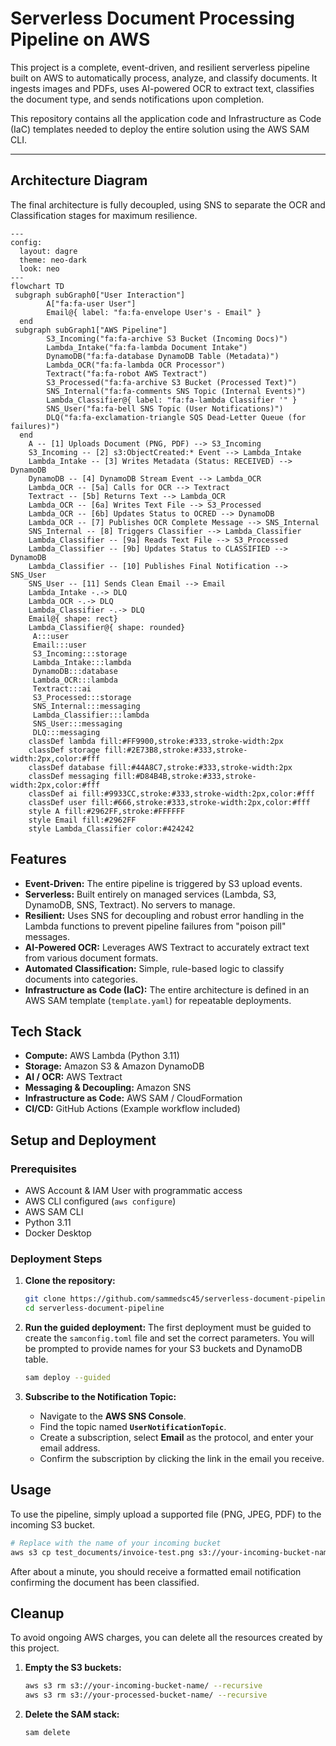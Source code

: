 # Serverless Document Processing Pipeline on AWS

This project is a complete, event-driven, and resilient serverless pipeline built on AWS to automatically process, analyze, and classify documents. It ingests images and PDFs, uses AI-powered OCR to extract text, classifies the document type, and sends notifications upon completion.

This repository contains all the application code and Infrastructure as Code (IaC) templates needed to deploy the entire solution using the AWS SAM CLI.

---

## Architecture Diagram

The final architecture is fully decoupled, using SNS to separate the OCR and Classification stages for maximum resilience.

```mermaid
---
config:
  layout: dagre
  theme: neo-dark
  look: neo
---
flowchart TD
 subgraph subGraph0["User Interaction"]
        A["fa:fa-user User"]
        Email@{ label: "fa:fa-envelope User's - Email" }
  end
 subgraph subGraph1["AWS Pipeline"]
        S3_Incoming("fa:fa-archive S3 Bucket (Incoming Docs)")
        Lambda_Intake("fa:fa-lambda Document Intake")
        DynamoDB("fa:fa-database DynamoDB Table (Metadata)")
        Lambda_OCR("fa:fa-lambda OCR Processor")
        Textract("fa:fa-robot AWS Textract")
        S3_Processed("fa:fa-archive S3 Bucket (Processed Text)")
        SNS_Internal("fa:fa-comments SNS Topic (Internal Events)")
        Lambda_Classifier@{ label: "fa:fa-lambda Classifier '" }
        SNS_User("fa:fa-bell SNS Topic (User Notifications)")
        DLQ("fa:fa-exclamation-triangle SQS Dead-Letter Queue (for failures)")
  end
    A -- [1] Uploads Document (PNG, PDF) --> S3_Incoming
    S3_Incoming -- [2] s3:ObjectCreated:* Event --> Lambda_Intake
    Lambda_Intake -- [3] Writes Metadata (Status: RECEIVED) --> DynamoDB
    DynamoDB -- [4] DynamoDB Stream Event --> Lambda_OCR
    Lambda_OCR -- [5a] Calls for OCR --> Textract
    Textract -- [5b] Returns Text --> Lambda_OCR
    Lambda_OCR -- [6a] Writes Text File --> S3_Processed
    Lambda_OCR -- [6b] Updates Status to OCRED --> DynamoDB
    Lambda_OCR -- [7] Publishes OCR Complete Message --> SNS_Internal
    SNS_Internal -- [8] Triggers Classifier --> Lambda_Classifier
    Lambda_Classifier -- [9a] Reads Text File --> S3_Processed
    Lambda_Classifier -- [9b] Updates Status to CLASSIFIED --> DynamoDB
    Lambda_Classifier -- [10] Publishes Final Notification --> SNS_User
    SNS_User -- [11] Sends Clean Email --> Email
    Lambda_Intake -.-> DLQ
    Lambda_OCR -.-> DLQ
    Lambda_Classifier -.-> DLQ
    Email@{ shape: rect}
    Lambda_Classifier@{ shape: rounded}
     A:::user
     Email:::user
     S3_Incoming:::storage
     Lambda_Intake:::lambda
     DynamoDB:::database
     Lambda_OCR:::lambda
     Textract:::ai
     S3_Processed:::storage
     SNS_Internal:::messaging
     Lambda_Classifier:::lambda
     SNS_User:::messaging
     DLQ:::messaging
    classDef lambda fill:#FF9900,stroke:#333,stroke-width:2px
    classDef storage fill:#2E73B8,stroke:#333,stroke-width:2px,color:#fff
    classDef database fill:#44A8C7,stroke:#333,stroke-width:2px
    classDef messaging fill:#D84B4B,stroke:#333,stroke-width:2px,color:#fff
    classDef ai fill:#9933CC,stroke:#333,stroke-width:2px,color:#fff
    classDef user fill:#666,stroke:#333,stroke-width:2px,color:#fff
    style A fill:#2962FF,stroke:#FFFFFF
    style Email fill:#2962FF
    style Lambda_Classifier color:#424242
```

## Features

- **Event-Driven:** The entire pipeline is triggered by S3 upload events.
- **Serverless:** Built entirely on managed services (Lambda, S3, DynamoDB, SNS, Textract). No servers to manage.
- **Resilient:** Uses SNS for decoupling and robust error handling in the Lambda functions to prevent pipeline failures from "poison pill" messages.
- **AI-Powered OCR:** Leverages AWS Textract to accurately extract text from various document formats.
- **Automated Classification:** Simple, rule-based logic to classify documents into categories.
- **Infrastructure as Code (IaC):** The entire architecture is defined in an AWS SAM template (`template.yaml`) for repeatable deployments.

## Tech Stack

- **Compute:** AWS Lambda (Python 3.11)
- **Storage:** Amazon S3 & Amazon DynamoDB
- **AI / OCR:** AWS Textract
- **Messaging & Decoupling:** Amazon SNS
- **Infrastructure as Code:** AWS SAM / CloudFormation
- **CI/CD:** GitHub Actions (Example workflow included)

## Setup and Deployment

### Prerequisites

- AWS Account & IAM User with programmatic access
- AWS CLI configured (`aws configure`)
- AWS SAM CLI
- Python 3.11
- Docker Desktop

### Deployment Steps

1.  **Clone the repository:**
    ```bash
    git clone https://github.com/sammedsc45/serverless-document-pipeline.git
    cd serverless-document-pipeline
    ```

2.  **Run the guided deployment:**
    The first deployment must be guided to create the `samconfig.toml` file and set the correct parameters. You will be prompted to provide names for your S3 buckets and DynamoDB table.

    ```bash
    sam deploy --guided
    ```

3.  **Subscribe to the Notification Topic:**
    - Navigate to the **AWS SNS Console**.
    - Find the topic named **`UserNotificationTopic`**.
    - Create a subscription, select **Email** as the protocol, and enter your email address.
    - Confirm the subscription by clicking the link in the email you receive.

## Usage

To use the pipeline, simply upload a supported file (PNG, JPEG, PDF) to the incoming S3 bucket.

```bash
# Replace with the name of your incoming bucket
aws s3 cp test_documents/invoice-test.png s3://your-incoming-bucket-name/
```

After about a minute, you should receive a formatted email notification confirming the document has been classified.

## Cleanup

To avoid ongoing AWS charges, you can delete all the resources created by this project.

1.  **Empty the S3 buckets:**
    ```bash
    aws s3 rm s3://your-incoming-bucket-name/ --recursive
    aws s3 rm s3://your-processed-bucket-name/ --recursive
    ```

2.  **Delete the SAM stack:**
    ```bash
    sam delete
    ```
